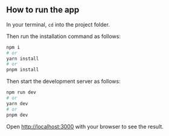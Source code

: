 ## How to run the app

In your terminal, `cd` into the project folder.

Then run the installation command as follows:

```bash
npm i
# or
yarn install
# or
pnpm install
```

Then start the development server as follows:

```bash
npm run dev
# or
yarn dev
# or
pnpm dev
```

Open [http://localhost:3000](http://localhost:3000) with your browser to see the result.
